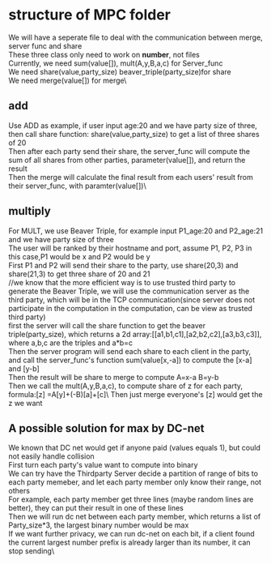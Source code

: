 # structure of MPC folder

We will have a seperate file to deal with the communication between merge, server func and share\
These three class only need to work on **number**, not files\
Currently, we need sum(value[]), mult(A,y,B,a,c) for Server_func\
We need share(value,party_size) beaver_triple(party_size)for share\
We need merge(value[]) for merge\


## add

Use ADD as example, if user input age:20 and we have party size of three, then call share function: share(value,party_size) to get a list of three shares of 20\
Then after each party send their share, the server_func will compute the sum of all shares from other parties, parameter(value[]), and return the result\
Then the merge will calculate the final result from each users' result from their server_func, with paramter(value[])\

## multiply
For MULT, we use Beaver Triple, for example input P1_age:20 and P2_age:21 and we have party size of three\
The user will be ranked by their hostname and port, assume P1, P2, P3 in this case,P1 would be x and P2 would be y\
First P1 and P2 will send their share to the party, use share(20,3) and share(21,3) to get three share of 20 and 21\
//we know that the more efficient way is to use trusted third party to generate the Beaver Triple, we will use the communication server as the third party, which will be in the TCP communication(since server does not participate in the computation in the computation, can be view as trusted third party)\
first the server will call the share function to get the beaver triple(party_size), which returns a 2d array:[[a1,b1,c1],[a2,b2,c2],[a3,b3,c3]], where a,b,c are the triples and a*b=c\
Then the server program will send each share to each client in the party, and call the server_func's function sum(value[x,-a]) to compute the [x-a] and [y-b]\
Then the result will be share to merge to compute A=x-a B=y-b\
Then we call the mult(A,y,B,a,c), to compute share of z for each party, formula:[z] =A[y]+(-B)[a]+[c]\ 
Then just merge everyone's [z] would get the z we want

## A possible solution for max by DC-net
We known that DC net would get if anyone paid (values equals 1), but could not easily handle collision\
First turn each party's value want to compute into binary\
We can try have the Thirdparty Server decide a partition of range of bits to each party memeber, and let each party member only know their range, not others\
For example, each party member get three lines (maybe random lines are better), they can put their result in one of these lines\
Then we will run dc net between each party member, which returns a list of Party_size*3, the largest binary number would be max\
If we want further privacy, we can run dc-net on each bit, if a client found the current largest number prefix is already larger than its number, it can stop sending\